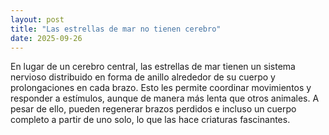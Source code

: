 ```yaml
---
layout: post
title: "Las estrellas de mar no tienen cerebro"
date: 2025-09-26
---
```

En lugar de un cerebro central, las estrellas de mar tienen un sistema nervioso distribuido en forma de anillo alrededor de su cuerpo y prolongaciones en cada brazo. Esto les permite coordinar movimientos y responder a estímulos, aunque de manera más lenta que otros animales. A pesar de ello, pueden regenerar brazos perdidos e incluso un cuerpo completo a partir de uno solo, lo que las hace criaturas fascinantes.

